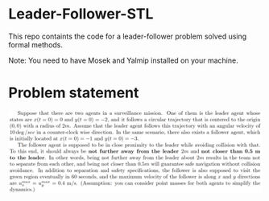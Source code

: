 # Leader-Follower-STL
This repo containts the code for a leader-follower problem solved using formal methods.

Note: You need to have Mosek and Yalmip installed on your machine.

# Problem statement
![Image 1](/images/1.png)
